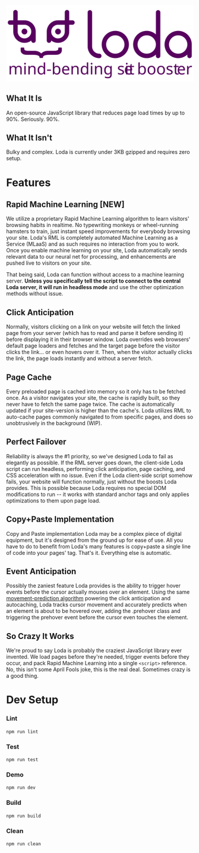 <img src="https://github.com/airgap/loda/blob/master/res/img/header.svg">

## What It Is

An open-source JavaScript library that reduces page load times by up to 90%. Seriously. 90%.

## What It Isn't

Bulky and complex. Loda is currently under 3KB gzipped and requires zero setup.

# Features

## Rapid Machine Learning [NEW]

We utilize a proprietary Rapid Machine Learning algorithm to learn visitors' browsing habits in realtime. No typewriting monkeys or wheel-running hamsters to train, just instant speed improvements for everybody browsing your site. Loda's RML is completely automated Machine Learning as a Service (MLaaS) and as such requires no interaction from you to work. Once you enable machine learning on your site, Loda automatically sends relevant data to our neural net for processing, and enhancements are pushed live to visitors on your site.

That being said, Loda can function without access to a machine learning server. **Unless you specifically tell the script to connect to the central Loda server, it will run in headless mode** and use the other optimization methods without issue.

## Click Anticipation

Normally, visitors clicking on a link on your website will fetch the linked page from your server (which has to read and parse it before sending it) before displaying it in their browser window. Loda overrides web browsers' default page loaders and fetches and the target page before the visitor clicks the link... or even hovers over it. Then, when the visitor actually clicks the link, the page loads instantly and without a server fetch.

## Page Cache

Every preloaded page is cached into memory so it only has to be fetched once. As a visitor navigates your site, the cache is rapidly built, so they never have to fetch the same page twice. The cache is automatically updated if your site-version is higher than the cache's. Loda utilizes RML to auto-cache pages commonly navigated to from specific pages, and does so unobtrusively in the background (WIP).

## Perfect Failover

Reliability is always the #1 priority, so we've designed Loda to fail as elegantly as possible. If the RML server goes down, the client-side Loda script can run headless, performing click anticipation, page caching, and CSS acceleration with no issue. Even if the Loda client-side script somehow fails, your website will function normally, just without the boosts Loda provides. This is possible because Loda requires no special DOM modifications to run -- it works with standard anchor tags and only applies optimizations to them upon page load.

## Copy+Paste Implementation

Copy and Paste implementation Loda may be a complex piece of digital equipment, but it's designed from the ground up for ease of use. All you have to do to benefit from Loda's many features is copy+paste a single line of code into your pages' <head> tag. That's it. Everything else is automatic.

## Event Anticipation

Possibly the zaniest feature Loda provides is the ability to trigger hover events before the cursor actually mouses over an element. Using the same [movement-prediction algorithm](https://github.com/airgap/ftl) powering the click anticipation and autocaching, Loda tracks cursor movement and accurately predicts when an element is about to be hovered over, adding the .prehover class and triggering the prehover event before the cursor even touches the element.

## So Crazy It Works

We're proud to say Loda is probably the craziest JavaScript library ever invented. We load pages before they're needed, trigger events before they occur, and pack Rapid Machine Learning into a single `<script>` reference. No, this isn't some April Fools joke, this is the real deal. Sometimes crazy is a good thing.

# Dev Setup

### Lint

```
npm run lint
```

### Test

```
npm run test
```

### Demo

```
npm run dev
```

### Build

```
npm run build
```

### Clean

```
npm run clean
```
